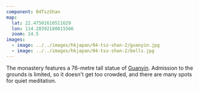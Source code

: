```yaml
---
component: 04TszShan
map:
  lat: 22.47501610511629
  lon: 114.20392180815566
  zoom: 14.5
images:
  - image: ../../images/hkjapan/04-tsz-shan-2/guanyin.jpg
  - image: ../../images/hkjapan/04-tsz-shan-2/bells.jpg
---
```


The monastery features a 76-metre tall statue of [Guanyin](https://en.wikipedia.org/wiki/Guanyin). Admission to the grounds is limited, so it doesn't get too crowded, and there are many spots for quiet meditation.